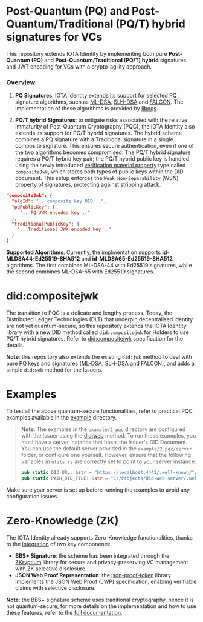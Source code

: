 # Post-Quantum (PQ) and Post-Quantum/Traditional (PQ/T) hybrid signatures for VCs
This repository extends IOTA Identity by implementing both pure **Post-Quantum (PQ)** and **Post-Quantum/Traditional (PQ/T) hybrid** signatures and JWT encoding for VCs with a crypto-agility approach.

### Overview

1. **PQ Signatures**: IOTA Identity extends its support for selected PQ signature algorithms, such as [ML-DSA](https://csrc.nist.gov/pubs/fips/204/final), [SLH-DSA](https://csrc.nist.gov/pubs/fips/205/final) and [FALCON](https://falcon-sign.info/). The implementation of these algorithms is provided by [liboqs](https://github.com/open-quantum-safe/liboqs-rust).

2. **PQ/T hybrid Signatures**: to mitigate risks associated with the relative immaturity of Post-Quantum Cryptography (PQC), the IOTA Identity also extends its support for PQ/T hybrid signatures. The hybrid scheme combines a PQ signature with a Traditional signature in a single composite signature. This ensures secure authentication, even if one of the two algorithms becomes compromised. The PQ/T hybrid signature requires a PQ/T hybrid key pair; the PQ/T hybrid public key is handled using the newly introduced [verification material property](https://www.w3.org/TR/did-core/#verification-material) type called `compositeJwk`, which stores both types of public keys within the DID document. This setup enforces the `Weak Non-Separability` (WSN) property of signatures, protecting against stripping attack.


```json
"compositeJwk": {
  "algId": ".. composite key OID ..",
  "pqPublicKey": {
     ".. PQ JWK encoded key .."
  },
  "traditionalPublicKey": {
    ".. Traditional JWK encoded key .."
  }
}
```

**Supported Algorithms**: Currently, the implmentation supports **id-MLDSA44-Ed25519-SHA512** and **id-MLDSA65-Ed25519-SHA512** algorithms. The first combines ML-DSA-44 with Ed25519 signatures, while the second combines ML-DSA-65 with Ed25519 signatures.

# did:compositejwk

The transition to PQC is a delicate and lengthy process. Today, the Distributed Ledger Technologies (DLT) that underpin decentralised identity are not yet quantum-secure, so this repository extends the IOTA Identity library with a new DID method called `did:compositejwk` for Holders to use PQ/T hybrid signatures. Refer to [did:compositejwk](https://github.com/Cybersecurity-LINKS/did-compositejwk/blob/main/spec.md) specification for the details.

**Note**: this repository also extends the existing `did:jwk` method to deal with pure PQ keys and signatures (ML-DSA, SLH-DSA and FALCON), and adds a simple `did:web` method for the Issuers. 

# Examples

To test all the above quantum-secure functionalities, refer to practical PQC examples available in the [example](https://github.com/Cybersecurity-LINKS/pq-zk-identity/tree/PQ/T-Hybrid/examples) directory.
> **Note**: The examples in the `example/2_pqc` directory are configured with the Issuer using the [did:web](https://w3c-ccg.github.io/did-method-web/) method.
> To run these examples, you must have a server instance that hosts the Issuer's DID Document. You can use the default server provided in the `example/2_pqc/server` folder, or configure one yourself. However, ensure that the following variables in `utils.rs` are correctly set to point to your server instance:
> ```rust
> pub static DID_URL: &str = "https://localhost:4443/.well-known/";
> pub static PATH_DID_FILE: &str = "C:/Projects/did-web-server/.well-known/";
> ```
Make sure your server is set up before running the examples to avoid any configuration issues.

# Zero-Knowledge (ZK)

The IOTA Identity already supports Zero-Knowledge functionalities, thanks to the [integration](https://github.com/iotaledger/identity.rs/pull/1285) of two key components:

* **BBS+ Signature**: the scheme has been integrated through the [ZKryptium](https://github.com/Cybersecurity-LINKS/zkryptium) library for secure and privacy-preserving VC management with ZK selective disclosure.
* **JSON Web Proof Representation**: the [json-proof-token](https://github.com/Cybersecurity-LINKS/json-proof-token) library implements the JSON Web Proof (JWP) specification, enabling verifiable claims with selective disclosure.

**Note**: the BBS+ signature scheme uses traditional cryptography, hence it is not quantum-secure; for more details on the implementation and how to use these features, refer to the [full documentation](https://wiki.iota.org/identity.rs/how-tos/verifiable-credentials/zero-knowledge-selective-disclosure/).

